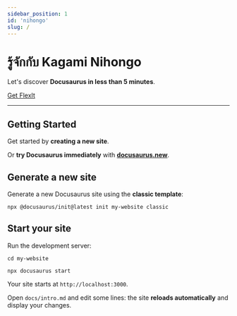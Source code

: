 ```yaml
---
sidebar_position: 1
id: 'nihongo'
slug: /
---
```


# รู้จักกับ Kagami Nihongo

Let's discover **Docusaurus in less than 5 minutes**.

<a class="button button--outline button--primary button--lg" href="https://flexitanalytics.com/download">Get FlexIt</a>

---

## Getting Started

Get started by **creating a new site**.

Or **try Docusaurus immediately** with **[docusaurus.new](https://docusaurus.new)**.

## Generate a new site

Generate a new Docusaurus site using the **classic template**:

```shell
npx @docusaurus/init@latest init my-website classic
```

## Start your site

Run the development server:

```shell
cd my-website

npx docusaurus start
```

Your site starts at `http://localhost:3000`.

Open `docs/intro.md` and edit some lines: the site **reloads automatically** and display your changes.
